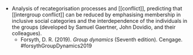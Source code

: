 - Analysis of recategorisation processes and [[conflict]], predicting that [[intergroup conflict]] can be reduced by emphasising membership in inclusive social categories and the interdependence of the individuals in the groups (developed by Samuel Gaertner, John Dovidio, and their colleagues).
	- Forsyth, D. R. (2019). _Group dynamics_ (Seventh edition). Cengage. #forsythGroupDynamics2019
